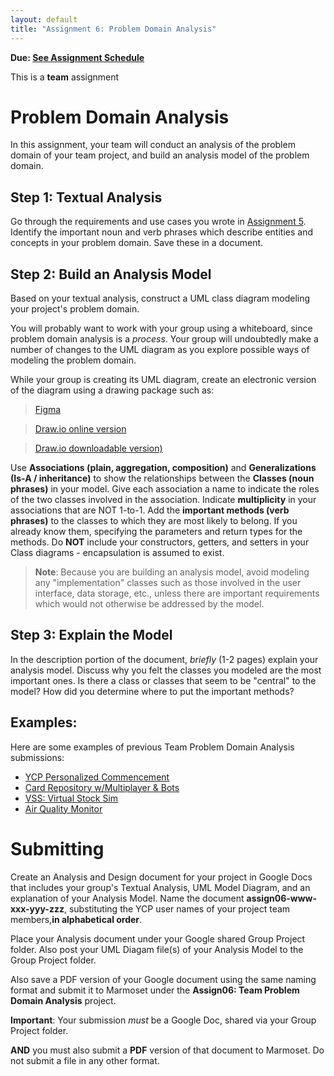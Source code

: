 ```yaml
---
layout: default
title: "Assignment 6: Problem Domain Analysis"
---
```


**Due: [See Assignment Schedule](index.html)**

This is a **team** assignment

Problem Domain Analysis
=======================

In this assignment, your team will conduct an analysis of the problem domain of your team project, and build an analysis model of the problem domain.

Step 1: Textual Analysis
------------------------

Go through the requirements and use cases you wrote in [Assignment 5](assign05.html). Identify the important noun and verb phrases which describe entities and concepts in your problem domain.  Save these in a document.

Step 2: Build an Analysis Model
-------------------------------

Based on your textual analysis, construct a UML class diagram modeling your project's problem domain.

You will probably want to work with your group using a whiteboard, since problem domain analysis is a *process*.  Your group will undoubtedly make a number of changes to the UML diagram as you explore possible ways of modeling the problem domain.

While your group is creating its UML diagram, create an electronic version of the diagram using a drawing package such as:
>	[Figma](https://www.figma.com/)

>	[Draw.io online version](https://app.diagrams.net/)

>	[Draw.io downloadable version)](https://www.drawio.com/)


Use **Associations (plain, aggregation, composition)** and **Generalizations (Is-A / inheritance)** to show the relationships between the **Classes (noun phrases)** in your model. Give each association a name to indicate the roles of the two classes involved in the association. Indicate **multiplicity** in your associations that are NOT 1-to-1.  Add the **important methods (verb phrases)** to the classes to which they are most likely to belong. If you already know them, specifying the parameters and return types for the methods.  Do **NOT** include your constructors, getters, and setters in your Class diagrams - encapsulation is assumed to exist.

> **Note**: Because you are building an analysis model, avoid modeling any "implementation" classes such as those involved in the user interface, data storage, etc., unless there are important requirements which would not otherwise be addressed by the model.

Step 3: Explain the Model
-------------------------

In the description portion of the document, *briefly* (1-2 pages) explain your analysis model. Discuss why you felt the classes you modeled are the most important ones. Is there a class or classes that seem to be "central" to the model? How did you determine where to put the important methods?

Examples: 
---------

Here are some examples of previous Team Problem Domain Analysis submissions:

- [YCP Personalized Commencement](examples-assign06/Sp22-assign06-amott-bsimmons1-erosenberry-rwood7.pdf)
- [Card Repository w/Multiplayer & Bots](examples-assign06/Sp22-assign06-bfleming2-iviveiros-mwilliams28-pwalter3.pdf)
- [VSS: Virtual Stock Sim](examples-assign06/Sp20-assign06-bkearney1-dpalmieri-ekennedy2.pdf)
- [Air Quality Monitor](examples-assign06/Sp20-assign06-dbieber-dmchugh-mtrost-tgerst.pdf)


Submitting
==========

Create an Analysis and Design document for your project in Google Docs that includes your group's Textual Analysis, UML Model Diagram, and an explanation of your Analysis Model.  Name the document **assign06-www-xxx-yyy-zzz**, substituting the YCP user names of your project team members,**in alphabetical order**.

Place your Analysis document under your Google shared Group Project folder.  Also post your UML Diagam file(s) of your Analysis Model to the Group Project folder.

Also save a PDF version of your Google document using the same naming format and submit it to Marmoset under the **Assign06: Team Problem Domain Analysis** project.

<div class="callout">
<b>Important</b>: Your submission <i>must</i> be a Google Doc, shared via your Group Project folder.

**AND** you must also submit a **PDF** version of that document to Marmoset.  Do not submit a file in any other format.
</div>

<!-- vim:set wrap: ­-->
<!-- vim:set linebreak: -->
<!-- vim:set nolist: -->
